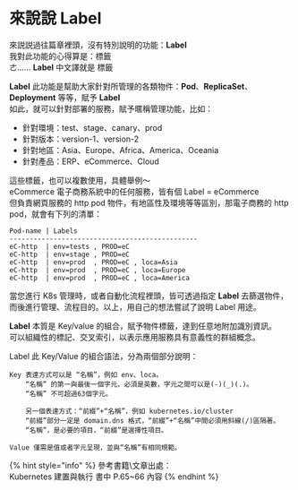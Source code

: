 # 來說說 Label

來説説過往篇章裡頭，沒有特別說明的功能：**Label**  
我對此功能的心得算是：標籤  
ㄜ...... **Label** 中文譯就是 標籤

**Label** 此功能是幫助大家針對所管理的各類物件：**Pod**、**ReplicaSet**、**Deployment** 等等，賦予 **Label**  
如此，就可以針對部署的服務，賦予暱稱管理功能，比如：

* 針對環境：test、stage、canary、prod
* 針對版本：version-1、version-2
* 針對地區：Asia、Europe、Africa、America、Oceania
* 針對產品：ERP、eCommerce、Cloud

這些標籤，也可以複數使用，具體舉例～  
eCommerce 電子商務系統中的任何服務，皆有個 Label = eCommerce  
但負責網頁服務的 http pod 物件，有地區性及環境等等區別，那電子商務的 http pod，就會有下列的清單：

```text
Pod-name | Labels
-----------------------------------------------
eC-http  | env=tests , PROD=eC
eC-http  | env=stage , PROD=eC
eC-http  | env=prod  , PROD=eC , loca=Asia
eC-http  | env=prod  , PROD=eC , loca=Europe
eC-http  | env=prod  , PROD=eC , loca=America

```

當您進行 K8s 管理時，或者自動化流程裡頭，皆可透過指定 **Label** 去篩選物件，而後進行管理、流程目的。以上，用自己的想法嘗試了說明 Label 用途。

**Label** 本質是 Key/value 的組合，賦予物件標籤，達到任意地附加識別資訊。  
可以組織性的標記、交叉索引，以表示應用服務具有意義性的群組概念。

Label 此 Key/Value 的組合語法，分為兩個部分說明：

```text
Key 表達方式可以是 “名稱”，例如 env、loca。
    “名稱” 的第一與最後一個字元，必須是英數，字元之間可以是(-)(_)(.)。
    “名稱” 不可超過63個字元。
    
    另一個表達方式：“前綴”+“名稱”，例如 kubernetes.io/cluster
    “前綴”部分一定是 domain.dns 格式，“前綴”+“名稱”中間必須用斜線(/)區隔著。
    “名稱”，是必要的項目，“前綴”是選擇性項目。

Value 僅需是值或者字元呈現，並與“名稱”有相同規範。

```

{% hint style="info" %}
參考書籍\文章出處：   
Kubernetes 建置與執行 書中 P.65~66 內容
{% endhint %}

